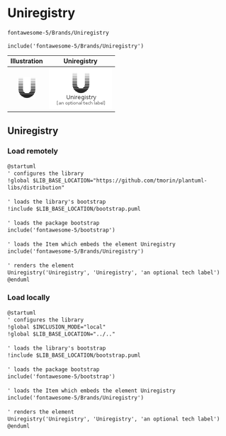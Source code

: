 # Uniregistry


```text
fontawesome-5/Brands/Uniregistry
```

```text
include('fontawesome-5/Brands/Uniregistry')
```



| Illustration | Uniregistry |
| :---: | :---: |
| ![illustration for Illustration](../../fontawesome-5/Brands/Uniregistry.png) | ![illustration for Uniregistry](../../fontawesome-5/Brands/Uniregistry.Local.png) |




## Uniregistry

### Load remotely
```plantuml
@startuml
' configures the library
!global $LIB_BASE_LOCATION="https://github.com/tmorin/plantuml-libs/distribution"

' loads the library's bootstrap
!include $LIB_BASE_LOCATION/bootstrap.puml

' loads the package bootstrap
include('fontawesome-5/bootstrap')

' loads the Item which embeds the element Uniregistry
include('fontawesome-5/Brands/Uniregistry')

' renders the element
Uniregistry('Uniregistry', 'Uniregistry', 'an optional tech label')
@enduml
```

### Load locally
```plantuml
@startuml
' configures the library
!global $INCLUSION_MODE="local"
!global $LIB_BASE_LOCATION="../.."

' loads the library's bootstrap
!include $LIB_BASE_LOCATION/bootstrap.puml

' loads the package bootstrap
include('fontawesome-5/bootstrap')

' loads the Item which embeds the element Uniregistry
include('fontawesome-5/Brands/Uniregistry')

' renders the element
Uniregistry('Uniregistry', 'Uniregistry', 'an optional tech label')
@enduml
```

